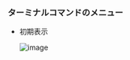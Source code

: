 ### ターミナルコマンドのメニュー
- 初期表示
 
  ![image](https://github.com/winofsql/subject-230510/assets/1501327/81bc4bb3-30bb-44da-8465-33bd5455156f)


